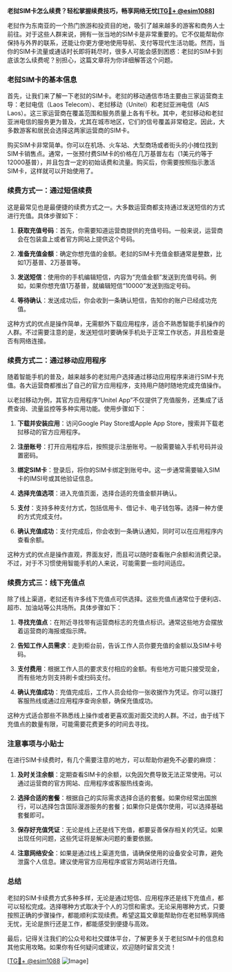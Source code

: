 **老挝SIM卡怎么续费？轻松掌握续费技巧，畅享网络无忧[[TG💪+ @esim1088](https://t.me/s/esim1088)]**

老挝作为东南亚的一个热门旅游和投资目的地，吸引了越来越多的游客和商务人士前往。对于这些人群来说，拥有一张当地的SIM卡是非常重要的。它不仅能帮助你保持与外界的联系，还能让你更方便地使用导航、支付等现代生活功能。然而，当你的SIM卡流量或通话时长即将耗尽时，很多人可能会感到困惑：老挝的SIM卡到底该怎么续费呢？别担心，这篇文章将为你详细解答这个问题。

### 老挝SIM卡的基本信息

首先，让我们来了解一下老挝的SIM卡。老挝的移动通信市场主要由三家运营商主导：老挝电信（Laos Telecom）、老挝移动（Unitel）和老挝亚洲电信（AIS Laos）。这三家运营商在覆盖范围和服务质量上各有千秋。其中，老挝移动和老挝亚洲电信的服务更为普及，尤其在城市地区，它们的信号覆盖非常稳定。因此，大多数游客和居民会选择这两家运营商的SIM卡。

购买SIM卡非常简单。你可以在机场、火车站、大型商场或者街头的小摊位找到SIM卡销售点。通常，一张预付费SIM卡的价格在几万基普左右（1美元约等于12000基普），并且包含一定的初始话费和流量。购买后，你需要按照指示激活SIM卡，这样就可以开始使用了。

### 续费方式一：通过短信续费

这是最常见也是最便捷的续费方式之一。大多数运营商都支持通过发送短信的方式进行充值。具体步骤如下：

1. **获取充值号码**：首先，你需要知道运营商提供的充值号码。一般来说，运营商会在包装盒上或者官方网站上提供这个号码。
   
2. **准备充值金额**：确定你想充值的金额。老挝的SIM卡充值金额通常是整数，比如1万基普、2万基普等。

3. **发送短信**：使用你的手机编辑短信，内容为“充值金额”发送到充值号码。例如，如果你想充值1万基普，就编辑短信“10000”发送到指定号码。

4. **等待确认**：发送成功后，你会收到一条确认短信，告知你的账户已经成功充值。

这种方式的优点是操作简单，无需额外下载应用程序，适合不熟悉智能手机操作的人群。不过需要注意的是，发送短信时要确保手机处于正常工作状态，并且检查是否有网络连接。

### 续费方式二：通过移动应用程序

随着智能手机的普及，越来越多的老挝用户选择通过移动应用程序来进行SIM卡充值。各大运营商都推出了自己的官方应用程序，支持用户随时随地完成充值操作。

以老挝移动为例，其官方应用程序“Unitel App”不仅提供了充值服务，还集成了话费查询、流量监控等多种实用功能。使用步骤如下：

1. **下载并安装应用**：访问Google Play Store或Apple App Store，搜索并下载老挝移动的官方应用程序。

2. **注册账号**：打开应用程序后，按照提示注册账号。一般需要输入手机号码并设置密码。

3. **绑定SIM卡**：登录后，将你的SIM卡绑定到账号中。这一步通常需要输入SIM卡的IMSI号或其他验证信息。

4. **选择充值选项**：进入充值页面，选择合适的充值金额并确认。

5. **支付**：支持多种支付方式，包括信用卡、借记卡、电子钱包等。选择一种方便的方式完成支付。

6. **确认充值成功**：支付完成后，你会收到一条确认通知，同时可以在应用程序内查看余额。

这种方式的优点是操作直观，界面友好，而且可以随时查看账户余额和消费记录。不过，对于不习惯使用智能手机的人来说，可能需要一些时间适应。

### 续费方式三：线下充值点

除了线上渠道，老挝还有许多线下充值点可供选择。这些充值点通常位于便利店、超市、加油站等公共场所。具体步骤如下：

1. **寻找充值点**：在附近寻找带有运营商标志的充值点标识。通常这些地方会摆放着运营商的海报或指示牌。

2. **告知工作人员需求**：走到柜台前，告诉工作人员你要充值的金额以及SIM卡号码。

3. **支付费用**：根据工作人员的要求支付相应的金额。有些地方可能只接受现金，而有些地方则支持刷卡或扫码支付。

4. **确认充值成功**：充值完成后，工作人员会给你一张收据作为凭证。你可以拨打客服热线或通过应用程序查询余额，确保充值成功。

这种方式适合那些不熟悉线上操作或者更喜欢面对面交流的人群。不过，由于线下充值点的数量有限，可能需要花费更多的时间去寻找。

### 注意事项与小贴士

在进行SIM卡续费时，有几个需要注意的地方，可以帮助你避免不必要的麻烦：

1. **及时关注余额**：定期查看SIM卡的余额，以免因欠费导致无法正常使用。可以通过运营商的官方网站、应用程序或客服热线查询。

2. **选择合适的套餐**：根据自己的实际需求选择合适的套餐。如果你经常出国旅行，可以选择包含国际漫游服务的套餐；如果你只是偶尔使用，可以选择基础套餐即可。

3. **保存好充值凭证**：无论是线上还是线下充值，都要妥善保存相关的凭证。如果出现任何问题，这些凭证将是解决问题的重要依据。

4. **注意网络安全**：如果是通过线上渠道充值，请确保使用的设备安全可靠，避免泄露个人信息。建议使用官方应用程序或官方网站进行充值。

### 总结

老挝的SIM卡续费方式多种多样，无论是通过短信、应用程序还是线下充值点，都可以轻松完成。选择哪种方式取决于个人的习惯和需求。无论采用哪种方式，只要按照正确的步骤操作，都能顺利实现续费。希望这篇文章能帮助你在老挝畅享网络无忧，无论是旅行还是工作，都能感受到便捷与高效。

最后，记得关注我们的公众号和社交媒体平台，了解更多关于老挝SIM卡的信息和其他实用攻略。如果你有任何疑问或建议，欢迎随时留言交流！

[[TG💪+ @esim1088](https://t.me/s/esim1088) ![Image](https://i.postimg.cc/4NQfJmqS/Snipaste-2025-05-13-00-14-12.png)]